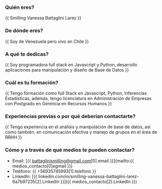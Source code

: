 ### Quién eres?
{{ Smilling Vanessa Battaglini Larez }}

### De dónde eres?
{{ Soy de Venezuela pero vivo en Chile }}

### A qué te dedicas?
{{ Soy programadora full stack en Javascript y Python, desarrollo aplicaciones para manipulación y diseño de Base de Datos }}

### Cuál es tu formación?
{{ Tengo formación como full Stack en Javascript, Python, Inferencias Estadísticas, además, tengo licenciatura en Administración de Empresas con Postgrado en Gerencia en Recursos Humanos }}

### Experiencias previas o por qué deberían contactarte?
{{ Tengo experiencia en el análisis y manipulación de base de datos, así como también, en comunicación efectiva y manejo de grupos en el área de RRHH }}

### Cómo y a través de qué medios te pueden contactar?
- Email: [{{ battaglinismilling@gmail.com[0].email }}](mailto:{{ medios_contacto[0]egmail }})
- Teléfono: {{ +56935745993[1].telefono }}
- LinkedIn: [{{ linkedin.com/in/smilling-vanessa-battaglini-larez-6a7b97235[2].LinkedIn }}]({{ medios_contacto[2].LinkedIn }})


